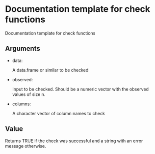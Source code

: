 # Documentation template for check functions

Documentation template for check functions

## Arguments

- data:

  A data.frame or similar to be checked

- observed:

  Input to be checked. Should be a numeric vector with the observed
  values of size n.

- columns:

  A character vector of column names to check

## Value

Returns TRUE if the check was successful and a string with an error
message otherwise.
